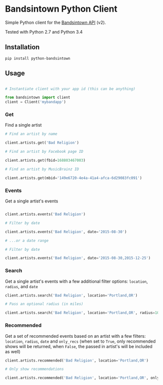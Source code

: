 # Bandsintown Python Client

Simple Python client for the [Bandsintown API](http://www.bandsintown.com/api/overview) (v2).

Tested with Python 2.7 and Python 3.4

## Installation

```shell
pip install python-bandsintown
```

## Usage

```python

# Instantiate client with your app id (this can be anything)

from bandsintown import client
client = Client('mybandapp')
```

### Get

Find a single artist

```python
# Find an artist by name

client.artists.get('Bad Religion')

# Find an artist by Facebook page ID

client.artists.get(fbid=168803467003)

# Find an artist by MusicBrainz ID

client.artists.get(mbid='149e6720-4e4a-41a4-afca-6d29083fc091')
```

### Events

Get a single artist's events

```python

client.artists.events('Bad Religion')

# Filter by date

client.artists.events('Bad Religion', date='2015-08-30')

# ...or a date range

# Filter by date

client.artists.events('Bad Religion', date='2015-08-30,2015-12-25')
```

### Search

Get a single artist's events with a few additional filter options: `location`, `radius`, and `date`

```python
client.artists.search('Bad Religion', location='Portland,OR')

# Pass an optional radius (in miles)

client.artists.search('Bad Religion', location='Portland,OR', radius=100)

```

### Recommended

Get a set of recommended events based on an artist with a few filters: `location`, `radius`, `date`
and `only_recs` (when set to `True`, only recommended shows will be returned, when `False`, the 
passed in artist's will be included as well)

```python
client.artists.recommended('Bad Religion', location='Portland,OR')

# Only show recommendations

client.artists.recommended('Bad Religion', location='Portland,OR', only_recs=True)
```
